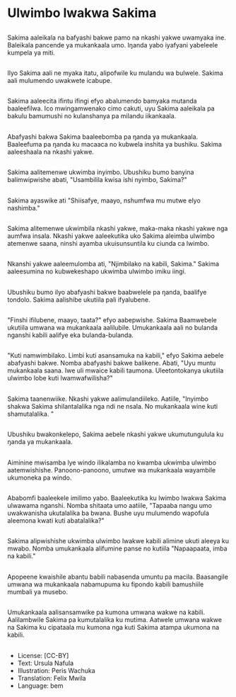 # Ulwimbo lwakwa Sakima

##
Sakima aaleikala na bafyashi bakwe pamo na nkashi yakwe uwamyaka ine. Baleikala pancende ya mukankaala umo. Iŋanda yabo iyafyani yabeleele kumpela ya miti.

##
Ilyo Sakima aali ne myaka itatu, alipofwile ku mulandu wa bulwele. Sakima aali mulumendo uwakwete icabupe.

##
Sakima aaleecita ifintu ifingi efyo abalumendo bamyaka mutanda baaleefilwa. Ico mwingamwenako cimo cakuti, uyu Sakima aaleikala pa bakulu bamumushi no kulanshanya pa milandu iikankaala.

##
Abafyashi bakwa Sakima baaleebomba pa ŋanda ya mukankaala. Baaleefuma pa ŋanda ku macaaca no kubwela inshita ya bushiku. Sakima aaleeshaala na nkashi yakwe.

##
Sakima aalitemenwe ukwimba inyimbo. Ubushiku bumo banyina balimwipwishe abati, "Usambilila kwisa ishi nyimbo, Sakima?"

##
Sakima ayaswike ati "Shiisafye, maayo, nshumfwa mu mutwe elyo nashimba."

##
Sakima alitemenwe ukwimbila nkashi yakwe, maka-maka nkashi yakwe nga aumfwa insala. Nkashi yakwe aaleekutika uko Sakima aleimba ulwimbo atemenwe saana, ninshi ayamba ukuisunsuntila ku ciunda ca lwimbo.

##
Nkanshi yakwe aaleemulomba ati, "Njimbilako na kabili, Sakima." Sakima aaleesumina no kubwekeshapo ukwimba ulwimbo imiku iingi.

##
Ubushiku bumo ilyo abafyashi bakwe baabwelele pa ŋanda, baalifye tondolo. Sakima aalishibe ukutiila pali ifyalubene.

##
"Finshi ifilubene, maayo, taata?" efyo aabepwishe. Sakima Baamwebele ukutiila umwana wa mukankaala aalilubile. Umukankaala aali no bulanda nganshi kabili aalifye eka bulanda-bulanda.

##
"Kuti namwimbilako. Limbi kuti asansamuka na kabili," efyo Sakima aebele abafyashi bakwe. Nomba abafyashi bakwe balikene. Abati, "Uyu muntu mukankaala saana. Iwe uli mwaice kabili taumona. Uleetontokanya ukutiila ulwimbo lobe kuti lwamwafwilisha?"

##
Sakima taanenwiike. Nkashi yakwe aalimulandiileko. Aatiile, "Inyimbo shakwa Sakima shilantalalika nga ndi ne nsala. No mukankaala wine kuti shamutalalika. "

##
Ubushiku bwakonkelepo, Sakima aebele nkashi yakwe ukumutungulula ku ŋanda ya mukankaala.

##
Aiminine mwisamba lye windo ilikalamba no kwamba ukwimba ulwimbo aatemwishishe. Panoono-panoono, umutwe wa mukankaala wayambile ukumoneka pa windo.

##
Ababomfi baaleekele imilimo yabo. Baaleekutika ku lwimbo lwakwa Sakima ulwawama nganshi. Nomba shitaata umo aatiile, "Tapaaba nangu umo uwakwanisha ukutalalika ba bwana. Bushe uyu mulumendo wapofula aleemona kwati kuti abatalalika?"

##
Sakima alipwishishe ukwimba ulwimbo lwakwe kabili alimine ukuti aleeya ku mwabo. Nomba umukankaala alifumine panse no kutiila "Napaapaata, imba na kabili."

##
Apopeene kwaishile abantu babili nabasenda umuntu pa macila. Baasangile umwana wa mukankaala nabamupuma ku fipondo kabili bamushiile mumbali ya musebo.

##
Umukankaala aalisansamwike pa kumona umwana wakwe na kabili. Aalilambwile Sakima pa kumutalalika ku mutima. Aatwele umwana wakwe na Sakima ku cipataala mu kumona nga kuti Sakima atampa ukumona na kabili.

##
* License: [CC-BY]
* Text: Ursula Nafula
* Illustration: Peris Wachuka
* Translation: Felix Mwila
* Language: bem
